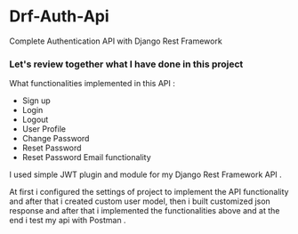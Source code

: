 # Drf-Auth-Api
 Complete Authentication API with Django Rest Framework

### Let's review together what I have done in this project


What functionalities implemented in this API : 

+ Sign up 
+ Login 
+ Logout 
+ User Profile 
+ Change Password 
+ Reset Password
+ Reset Password Email functionality


I used simple JWT plugin and module for my Django Rest Framework API .


At first i configured the settings of project to implement the API functionality and after that i created custom user model, then i built  customized json response and after that i implemented the functionalities above and at the end i test my api with Postman .